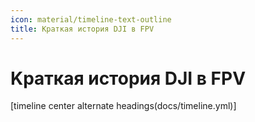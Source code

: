 ```yaml
---
icon: material/timeline-text-outline
title: Kраткая история DJI в FPV
---
```


# Kраткая история DJI в FPV

[timeline center alternate headings(docs/timeline.yml)]